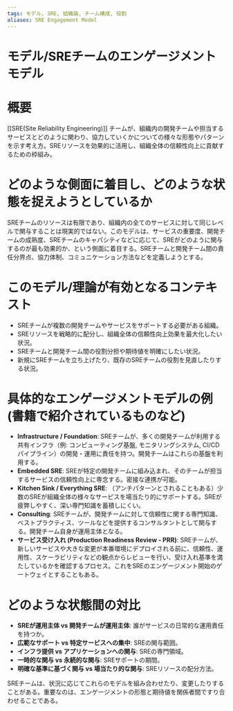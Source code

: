 ```yaml
---
tags: モデル, SRE, 組織論, チーム構成, 役割
aliases: SRE Engagement Model
---
```

# モデル/SREチームのエンゲージメントモデル

# 概要
[[SRE(Site Reliability Engineering)]] チームが、組織内の開発チームや担当するサービスとどのように関わり、協力していくかについての様々な形態やパターンを示す考え方。SREリソースを効果的に活用し、組織全体の信頼性向上に貢献するための枠組み。

# どのような側面に着目し、どのような状態を捉えようとしているか
SREチームのリソースは有限であり、組織内の全てのサービスに対して同じレベルで関与することは現実的ではない。このモデルは、サービスの重要度、開発チームの成熟度、SREチームのキャパシティなどに応じて、SREがどのように関与するのが最も効果的か、という側面に着目する。SREチームと開発チーム間の責任分界点、協力体制、コミュニケーション方法などを定義しようとする。

# このモデル/理論が有効となるコンテキスト
* SREチームが複数の開発チームやサービスをサポートする必要がある組織。
* SREリソースを戦略的に配分し、組織全体の信頼性向上効果を最大化したい状況。
* SREチームと開発チーム間の役割分担や期待値を明確にしたい状況。
* 新規にSREチームを立ち上げたり、既存のSREチームの役割を見直したりする状況。

# 具体的なエンゲージメントモデルの例 (書籍で紹介されているものなど)
* **Infrastructure / Foundation**: SREチームが、多くの開発チームが利用する共有インフラ（例: コンピューティング基盤, モニタリングシステム, CI/CDパイプライン）の開発・運用に責任を持つ。開発チームはこれらの基盤を利用する。
* **Embedded SRE**: SREが特定の開発チームに組み込まれ、そのチームが担当するサービスの信頼性向上に専念する。密接な連携が可能。
* **Kitchen Sink / Everything SRE**: （アンチパターンとされることもある）少数のSREが組織全体の様々なサービスを場当たり的にサポートする。SREが疲弊しやすく、深い専門知識を蓄積しにくい。
* **Consulting**: SREチームが、開発チームに対して信頼性に関する専門知識、ベストプラクティス、ツールなどを提供するコンサルタントとして関与する。開発チーム自身が運用主体となる。
* **サービス受け入れ (Production Readiness Review - PRR)**: SREチームが、新しいサービスや大きな変更が本番環境にデプロイされる前に、信頼性、運用性、スケーラビリティなどの観点からレビューを行い、受け入れ基準を満たしているかを確認するプロセス。これをSREのエンゲージメント開始のゲートウェイとすることもある。

# どのような状態間の対比
* **SREが運用主体 vs 開発チームが運用主体**: 誰がサービスの日常的な運用責任を持つか。
* **広範なサポート vs 特定サービスへの集中**: SREの関与範囲。
* **インフラ提供 vs アプリケーションへの関与**: SREの専門領域。
* **一時的な関与 vs 永続的な関与**: SREサポートの期間。
* **明確な基準に基づく関与 vs 場当たり的な関与**: SREリソースの配分方法。

SREチームは、状況に応じてこれらのモデルを組み合わせたり、変更したりすることがある。重要なのは、エンゲージメントの形態と期待値を関係者間ですり合わせることである。